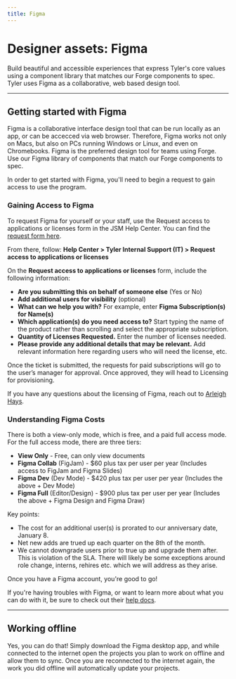 ```yaml
---
title: Figma
---
```


# Designer assets: Figma

Build beautiful and accessible experiences that express Tyler's core values using a component library that matches our Forge components to spec. Tyler uses Figma as a collaborative, web based design tool.

---

## Getting started with Figma

Figma is a collaborative interface design tool that can be run locally as an app, or can be accecced via web browser. Therefore, Figma works not only on Macs, but also on PCs running Windows or Linux, and even on Chromebooks. Figma is the preferred design tool for teams using Forge. Use our Figma library of components that match our Forge components to spec.

In order to get started with Figma, you'll need to begin a request to gain access to use the program.


### Gaining Access to Figma

To request Figma for yourself or your staff, use the Request access to applications or licenses form in the JSM Help Center. You can find the<a href="https://help.center.tylertech.com/servicedesk/customer/portals" target="_blank" rel="noopener noreferrer"> request form here</a>.

From there, follow: **Help Center > Tyler Internal Support (IT) > Request access to applications or licenses**


On the **Request access to applications or licenses** form, include the following information:

- **Are you submitting this on behalf of someone else** (Yes or No)
- **Add additional users for visibility** (optional)
- **What can we help you with?** For example, enter **Figma Subscription(s) for Name(s)**
- **Which application(s) do you need access to?** Start typing the name of the product rather than scrolling and select the appropriate subscription.
- **Quantity of Licenses Requested.** Enter the number of licenses needed.
- **Please provide any additional details that may be relevant.** Add relevant information here regarding users who will need the license, etc.

Once the ticket is submitted, the requests for paid subscriptions will go to the user’s manager for approval. Once approved, they will head to Licensing for provisioning.

If you have any questions about the licensing of Figma, reach out to <a href="mailto:arleigh.hays@tylertech.com">Arleigh Hays</a>.


### Understanding Figma Costs

There is both a view-only mode, which is free, and a paid full access mode. For the full access mode, there are three tiers:

- **View Only** - Free, can only view documents
- **Figma Collab** (FigJam) - $60 plus tax per user per year (Includes access to FigJam and Figma Slides)
- **Figma Dev** (Dev Mode) - $420 plus tax per user per year (Includes the above + Dev Mode)
- **Figma Full** (Editor/Design) - $900 plus tax per user per year (Includes the above + Figma Design and Figma Draw)

Key points:

- The cost for an additional user(s) is prorated to our anniversary date, January 8.
- Net new adds are trued up each quarter on the 8th of the month.
- We cannot downgrade users prior to true up and upgrade them after. This is violation of the SLA. There will likely be some exceptions around role change, interns, rehires etc. which we will address as they arise.


Once you have a Figma account, you're good to go! 

If you're having troubles with Figma, or want to learn more about what you can do with it, be sure to check out their <a href="https://help.figma.com/hc/en-us" target="_blank" rel="noopener noreferrer">help docs</a>.

---

## Working offline

Yes, you can do that! Simply download the Figma desktop app, and while connected to the internet open the projects you plan to work on offline and allow them to sync. Once you are reconnected to the internet again, the work you did offline will automatically update your projects.
